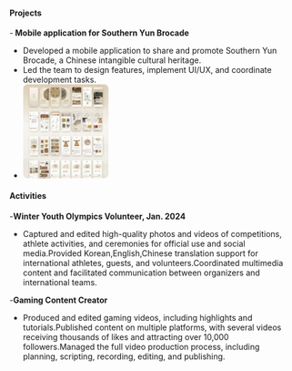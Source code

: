 #### Projects
-<strong> Mobile application for Southern Yun Brocade</strong>
- Developed a mobile application to share and promote Southern Yun Brocade, a Chinese intangible cultural heritage.
- Led the team to design features, implement UI/UX, and coordinate development tasks.
- <img src="https://github.com/houxykk/houxykk.github.io/blob/main/project.jpg?raw=true" alt="Project Image" style="width:150px; border-radius:8px; object-fit:cover;">

#### Activities
-<strong>Winter Youth Olympics Volunteer, Jan. 2024</strong>
- Captured and edited high-quality photos and videos of competitions, athlete activities, and ceremonies for official use and social media.Provided Korean,English,Chinese translation support for international athletes, guests, and volunteers.Coordinated multimedia content and facilitated communication between organizers and international teams.

-<strong>Gaming Content Creator</strong>
- Produced and edited gaming videos, including highlights and tutorials.Published content on multiple platforms, with several videos receiving thousands of likes and attracting over 10,000 followers.Managed the full video production process, including planning, scripting, recording, editing, and publishing.


